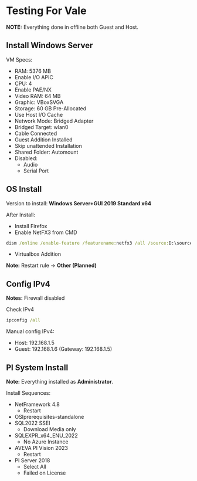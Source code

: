 # Testing For Vale

**NOTE:** Everything done in offline both Guest and Host.

## Install Windows Server

VM Specs:

- RAM: 5376 MB
- Enable I/O APIC
- CPU: 4
- Enable PAE/NX
- Video RAM: 64 MB
- Graphic: VBoxSVGA
- Storage: 60 GB Pre-Allocated
- Use Host I/O Cache
- Network Mode: Bridged Adapter
- Bridged Target: wlan0
- Cable Connected
- Guest Addition Installed
- Skip unattended Installation
- Shared Folder: Automount
- Disabled:
    - Audio
    - Serial Port

## OS Install

Version to install: **Windows Server+GUI 2019 Standard x64**

After Install:
 - Install Firefox
 - Enable NetFX3 from CMD

```bat
dism /online /enable-feature /featurename:netfx3 /all /source:D:\sources\sxs\
```
    
 - Virtualbox Addition
 
**Note:** Restart rule -> **Other (Planned)**

## Config IPv4

**Notes:** Firewall disabled

Check IPv4

```bat
ipconfig /all
```

Manual config IPv4:
- Host: 192.168.1.5
- Guest: 192.168.1.6 (Gateway: 192.168.1.5)

## PI System Install

**Note:** Everything installed as **Administrator**.

Install Sequences:
- NetFramework 4.8
    - Restart
- OSIprerequisites-standalone
- SQL2022 SSEI
    - Download Media only
- SQLEXPR_x64_ENU_2022
    - No Azure Instance 
- AVEVA PI Vision 2023
    - Restart
- PI Server 2018
    - Select All
    - Failed on License